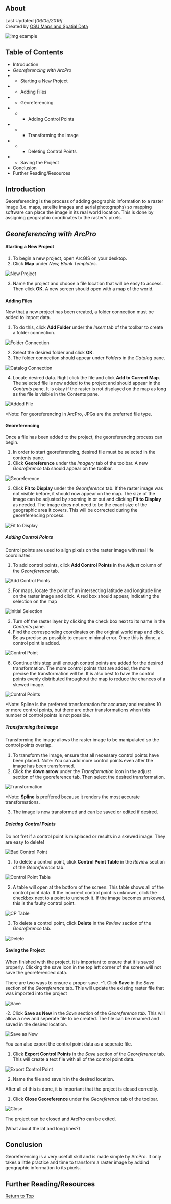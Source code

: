 ## About
Last Updated *[06/05/2019]*   
Created by [OSU Maps and Spatial Data](https://info.library.okstate.edu/map-room)

![img example](images/OSULogo.png)

## Table of Contents
- Introduction 
- *Georeferencing with ArcPro*
- - Starting a New Project
- - Adding Files
- - Georeferencing
- - - Adding Control Points
- - - Transforming the Image
- - - Deleting Control Points
- - Saving the Project
- Conclusion
- Further Reading/Resources

## Introduction

Georeferencing is the process of adding geographic information to a raster image (i.e. maps, satelite images and aerial photographs) so mapping software can place the image in its real world location. This is done by assigning geographic coordinates to the raster's pixels. 

## *Georeferencing with ArcPro*

#### Starting a New Project

1. To begin a new project, open ArcGIS on your desktop.
2. Click **Map** under *New, Blank Templates*.
    
![New Project](images/NewProject.PNG)

3. Name the project and choose a file location that will be easy to access. Then click **OK**. A new screen should open with a map of the world. 

#### Adding Files
Now that a new project has been created, a folder connection must be added to import data. 
1. To do this, click **Add Folder** under the *Insert* tab of the toolbar to create a folder connection.

![Folder Connection](images/FolderConnection.PNG)

2. Select the desired folder and click **OK**.
3. The folder connection should appear under *Folders* in the *Catalog* pane. 

![Catalog Connection](images/CatalogConnection.PNG)

4. Locate desired data. Right click the file and click **Add to Current Map**. The selected file is now added to the project and should appear in the *Contents* pane. It is okay if the raster is not displayed on the map as long as the file is visible in the Contents pane.

![Added File](images/AddedFile.PNG)

*Note: For georeferencing in ArcPro, JPGs are the preferred file type. 

#### Georeferencing

Once a file has been added to the project, the georeferencing process can begin. 

1. In order to start georeferencing, desired file must be selected in the contents pane.
2. Click **Georeference** under the *Imagery* tab of the toolbar. A new *Georeference* tab should appear on the toolbar. 

![Georeference](images/Georeference.PNG)

3. Click **Fit to Display** under the *Georeference* tab. If the raster image was not visible before, it should now appear on the map. The size of the image can be adjusted by zooming in or out and clicking **Fit to Display** as needed. The image does not need to be the exact size of the geographic area it covers. This will be corrected during the georeferencing process.

![Fit to Display](images/FittoDisplay.PNG)

 ##### Adding Control Points
 Control points are used to align pixels on the raster image with real life coordinates. 
 
 1. To add control points, click **Add Control Points** in the *Adjust* column of the *Georeference* tab.
 
 ![Add Control Points](images/AddControlPoints.PNG)
 
 2. For maps, locate the point of an intersecting latitude and longitude line on the raster image and click. A red box should appear, indicating the selection on the map 
 
 ![Initial Selection](images/InitialSelection.PNG)
 
 3. Turn off the raster layer by clicking the check box next to its name in the *Contents* pane. 
 4. Find the corresponding coordinates on the original world map and click. Be as precise as possible to ensure minimal error. Once this is done, a control point is added. 
 
 ![Control Point](images/ControlPoint.PNG)
 
 6. Continue this step until enough control points are added for the desired transformation. The more control points that are added, the more precise the transformation will be. It is also best to have the control points evenly distributed throughout the map to reduce the chances of a skewed image.   
 
 ![Control Points](images/ControlPoints.PNG)
 
*Note: Spline is the preferred transformation for accuracy and requires 10 or more control points, but there are other transformations when this number of control points is not possible.
  
 ##### Transforming the Image
 Transforming the image allows the raster image to be manipulated so the control points overlap.
 
 1. To transform the image, ensure that all necessary control points have been placed. 
 Note: You can add more control points even after the image has been transformed.
 2. Click the **down arrow** under the *Transformation* icon in the adjust section of the georeference tab. Then select the desired transformation.
 
 ![Transformation](images/Transformation.PNG)
 
*Note: **Spline** is preffered because it renders the most accurate transformations.
 
 3. The image is now transformed and can be saved or edited if desired.
 
##### Deleting Control Points
Do not fret if a control point is misplaced or results in a skewed image. They are easy to delete!

![Bad Control Point](images/BadControlPoint.PNG)

1. To delete a control point, click **Control Point Table** in the *Review* section of the *Georeference* tab. 

![Control Point Table](images/ControlPointTable.PNG)

2. A table will open at the bottom of the screen. This table shows all of the control point data. If the incorrect control point is unknown, click the checkbox next to a point to uncheck it. If the image becomes unskewed, this is the faulty control point. 

![CP Table](images/CPTable.PNG)

3. To delete a control point, click **Delete** in the *Review* section of the *Georeference* tab. 

![Delete](images/DeleteControlPoint.PNG)

#### Saving the Project
When finished with the project, it is important to ensure that it is saved properly. Clicking the save icon in the top left corner of the screen will not save the georeferenced data. 

There are two ways to ensure a proper save.
-1. Click **Save** in the *Save* section of the *Georeference* tab. This will update the existing raster file that was imported into the project

![Save](images/Save.PNG)

-2. Click **Save as New** in the *Save* section of the *Georeference tab*. This will allow a new and seperate file to be created. The file can be renamed and saved in the desired location.

![Save as New](images/SaveAsNew.PNG)

You can also export the control point data as a seperate file.
1. Click **Export Control Points** in the *Save* section of the *Georeference* tab. This will create a text file with all of the control point data.

![Export Control Point](images/ExportControlPoints.PNG)

2. Name the file and save it in the desired location.

After all of this is done, it is important that the project is closed correctly.
1. Click **Close Georeference** under the *Georeference* tab of the toolbar.

![Close](images/Close.PNG)

The project can be closed and ArcPro can be exited. 

(What about the lat and long lines?)

## Conclusion
Georeferencing is a very usefull skill and is made simple by ArcPro. It only takes a little practice and time to transform a raster image by addind geographic information to its pixels. 

## Further Reading/Resources


[Return to Top](#about)
